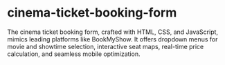 # cinema-ticket-booking-form
The cinema ticket booking form, crafted with HTML, CSS, and JavaScript, mimics leading platforms like BookMyShow. It offers dropdown menus for movie and showtime selection, interactive seat maps, real-time price calculation, and seamless mobile optimization.
